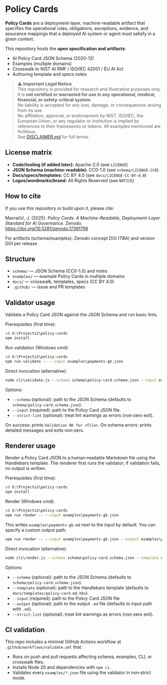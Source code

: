 # Policy Cards

**Policy Cards** are a deployment-layer, machine-readable artifact that specifies
the operational rules, obligations, exceptions, evidence, and assurance mappings
that a deployed AI system or agent must satisfy in a given context.

This repository hosts the **open specification and artifacts**:
 - AI Policy Card JSON Schema (2020-12)
 - Examples (multiple domains)
 - Crosswalk to NIST AI RMF / ISO/IEC 42001 / EU AI Act
 - Authoring template and specs notes

> ⚠️ **Important Legal Notice**  
> This repository is provided for research and illustrative purposes only.  
> It is **not certified or warranted for use in any operational, medical, financial, or safety-critical system**.  
> No liability is accepted for any loss, damage, or consequences arising from its use.  
> No affiliation, approval, or endorsement by NIST, ISO/IEC, the European Union, or any regulator or institution is implied by references to their frameworks or tokens. 
> All examples mentioned are fictitious.  
> See [DISCLAIMER.md](./DISCLAIMER.md) for full terms.


## License matrix
- **Code/tooling (if added later):** Apache-2.0 (see `LICENSE`)
- **JSON Schema (machine-readable):** CC0-1.0 (see `schema/LICENSE-CC0`)
- **Docs/specs/templates:** CC BY 4.0 (see `docs/LICENSE-CC-BY-4.0`)
- **Logos/wordmarks/brand:** All Rights Reserved (see `NOTICE`)

## How to cite

If you use this repository or build upon it, please cite:

Mavračić, J. (2025). *Policy Cards: A Machine-Readable, Deployment-Layer Standard for AI Governance.* Zenodo. https://doi.org/10.5281/zenodo.17391796


For artifacts (schema/examples): Zenodo concept DOI (TBA) and version DOI per release


## Structure
- `schema/` — JSON Schema (CC0-1.0) and notes
- `examples/` — example Policy Cards in multiple domains
- `docs/` — crosswalk, templates, specs (CC BY 4.0)
- `.github/` — issue and PR templates


## Validator usage

Validate a Policy Card JSON against the JSON Schema and run basic lints.

Prerequisites (first time):

```cmd
cd d:\Projects2\policy-cards
npm install
```

Run validation (Windows cmd):

```cmd
cd d:\Projects2\policy-cards
npm run validate -- --input examples\payments-gb.json
```

Direct invocation (alternative):

```cmd
node cli\validate.js --schema schema\policy-card.schema.json --input examples\payments-gb.json
```

Options:
- `--schema` (optional): path to the JSON Schema (defaults to `schema/policy-card.schema.json`).
- `--input` (required): path to the Policy Card JSON file.
- `--strict-lint` (optional): treat lint warnings as errors (non‑zero exit).

On success: prints `Validation OK for <file>`.
On schema errors: prints detailed messages and exits non‑zero.

## Renderer usage

Render a Policy Card JSON to a human‑readable Markdown file using the Handlebars template. The renderer first runs the validator; if validation fails, no output is written.

Prerequisites (first time):

```cmd
cd d:\Projects2\policy-cards
npm install
```

Render (Windows cmd):

```cmd
cd d:\Projects2\policy-cards
npm run render -- --input examples\payments-gb.json
```

This writes `examples\payments-gb.md` next to the input by default. You can specify a custom output path:

```cmd
npm run render -- --input examples\payments-gb.json --output examples\payments-gb.md
```

Direct invocation (alternative):

```cmd
node cli\render.js --schema schema\policy-card.schema.json --template docs\templates\policy-card.md.hbs --input examples\payments-gb.json --output examples\payments-gb.md
```

Options:
- `--schema` (optional): path to the JSON Schema (defaults to `schema/policy-card.schema.json`).
- `--template` (optional): path to the Handlebars template (defaults to `docs/templates/policy-card.md.hbs`).
- `--input` (required): path to the Policy Card JSON file.
- `--output` (optional): path to the output `.md` file (defaults to input path with `.md`).
- `--strict-lint` (optional): treat lint warnings as errors (non‑zero exit).

## CI validation

This repo includes a minimal GitHub Actions workflow at `.github/workflows/validate.yml` that:
- Runs on push and pull requests affecting schema, examples, CLI, or crosswalk files.
- Installs Node 20 and dependencies with `npm ci`.
- Validates every `examples/*.json` file using the validator in non‑strict mode.

